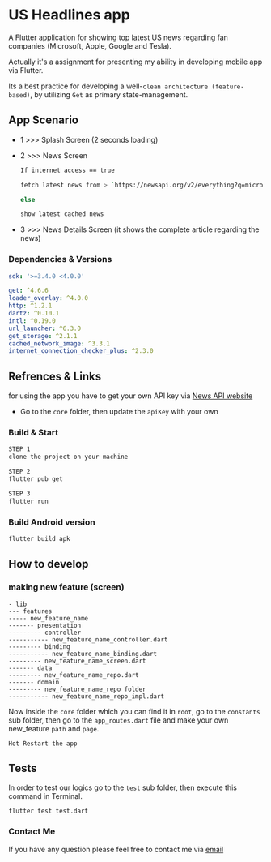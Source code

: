 # US Headlines app

A Flutter application for showing top latest US news regarding fan companies (Microsoft, Apple, Google and Tesla).

Actually it's a assignment for presenting my ability in developing mobile app via Flutter.

Its a best practice for developing a well-`clean architecture (feature-based)`, by utilizing `Get` as primary state-management.

## App Scenario
- 1 >>> Splash Screen (2 seconds loading)

- 2 >>> News Screen
    ```bash
    If internet access == true

    fetch latest news from > `https://newsapi.org/v2/everything?q=microsoft&from=???&to=???&sortBy=???%20&page=1&pageSize=20&apiKey=YOUR_API_KEY`

    else

    show latest cached news
    ```
- 3 >>> News Details Screen (it shows the complete article regarding the news)

### Dependencies & Versions
```yaml
sdk: '>=3.4.0 <4.0.0'

get: ^4.6.6
loader_overlay: ^4.0.0
http: ^1.2.1
dartz: ^0.10.1
intl: ^0.19.0
url_launcher: ^6.3.0
get_storage: ^2.1.1
cached_network_image: ^3.3.1
internet_connection_checker_plus: ^2.3.0
```

## Refrences & Links
for using the app you have to get your own API key via [News API website](https://newsapi.org/account)

* Go to the `core` folder, then update the `apiKey` with your own


### Build & Start
```bash
STEP 1
clone the project on your machine
```

```bash
STEP 2
flutter pub get
```

```bash
STEP 3
flutter run
```

### Build Android version
```bash
flutter build apk
```

## How to develop
### making new feature (screen)
```
- lib
--- features
----- new_feature_name
------- presentation
--------- controller
----------- new_feature_name_controller.dart
--------- binding
----------- new_feature_name_binding.dart
--------- new_feature_name_screen.dart
------- data
--------- new_feature_name_repo.dart
------- domain
--------- new_feature_name_repo folder
----------- new_feature_name_repo_impl.dart
```

Now inside the `core` folder which you can find it in `root`, go to the `constants` sub folder, then go to the `app_routes.dart` file and make your own new_feature `path` and `page`.

```
Hot Restart the app
```

## Tests
In order to test our logics go to the `test` sub folder, then execute this command in Terminal.

```
flutter test test.dart
```

### Contact Me
If you have any question please feel free to contact me via [email](mailto:sina.moradbakhti@gmail.com)